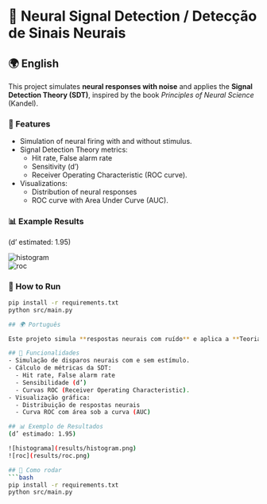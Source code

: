 # 🧠 Neural Signal Detection / Detecção de Sinais Neurais

## 🌍 English

This project simulates **neural responses with noise** and applies the **Signal Detection Theory (SDT)**, inspired by the book *Principles of Neural Science* (Kandel).

### 🎯 Features
- Simulation of neural firing with and without stimulus.
- Signal Detection Theory metrics:
  - Hit rate, False alarm rate
  - Sensitivity (d’)
  - Receiver Operating Characteristic (ROC curve).
- Visualizations:
  - Distribution of neural responses
  - ROC curve with Area Under Curve (AUC).

### 📊 Example Results
(d’ estimated: 1.95)

![histogram](results/histogram.png)  
![roc](results/roc.png)

### 🚀 How to Run
```bash
pip install -r requirements.txt
python src/main.py

## 🌍 Português

Este projeto simula **respostas neurais com ruído** e aplica a **Teoria da Detecção de Sinais (Signal Detection Theory, SDT)**, inspirada no livro *Principles of Neural Science* (Kandel).

## 🎯 Funcionalidades
- Simulação de disparos neurais com e sem estímulo.
- Cálculo de métricas da SDT:
  - Hit rate, False alarm rate
  - Sensibilidade (d’)
  - Curvas ROC (Receiver Operating Characteristic).
- Visualização gráfica:
  - Distribuição de respostas neurais
  - Curva ROC com área sob a curva (AUC)

## 📊 Exemplo de Resultados
(d’ estimado: 1.95)

![histograma](results/histogram.png)
![roc](results/roc.png)

## 🚀 Como rodar
```bash
pip install -r requirements.txt
python src/main.py
